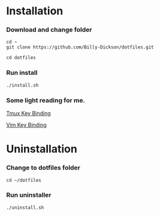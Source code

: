 # Installation
### Download and change folder
```
cd ~
git clone https://github.com/Billy-Dickson/dotfiles.git

cd dotfiles
```
### Run install
```
./install.sh
```

### Some light reading for me.

[Tmux Key Binding](https://tmuxcheatsheet.com/)

[Vim Key Binding](https://devhints.io/vim)

# Uninstallation

### Change to dotfiles folder
```
cd ~/dotfiles
```

### Run uninstaller
```
./uninstall.sh
```
